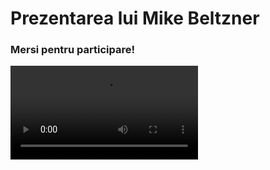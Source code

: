 Prezentarea lui Mike Beltzner
=============================

### Mersi pentru participare! ###

<script type="text/javascript" src="/js/jquery.js"></script>
<script type="text/javascript" src="/js/jquery.srt.js"></script>
<video src="/video/overview.ogv" id="video" autplay controls></video>
<div class="srt" style="font-size: 14px; font-weight: bolder;" data-video="video" data-srt="/video/overview.srt" ></div>
